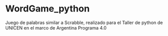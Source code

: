 # WordGame_python
Juego de palabras similar a Scrabble, realizado para el Taller de python de UNICEN en el marco de Argentina Programa 4.0
